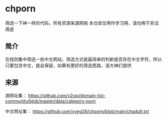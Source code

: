 # chporn
筛选一下神一样的代码，所有资源来源网络
本仓库仅用作学习用，请勿用于非法用途

## 简介
在规则集中筛选一些中文网站，筛选方式是最简单的判断是否存在中文字符，所以只要包含中文，就会保留，如果有更好的筛选思路，请大神们提供

## 来源
源网址集：
https://github.com/v2ray/domain-list-community/blob/master/data/category-porn

中文网址集：
https://github.com/vveg26/chporn/blob/main/chadult.txt
